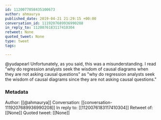 ```yaml
---
id: 1120077058435100673
author: ahmaurya
published_date: 2019-04-21 21:29:15 +00:00
conversation_id: 1119207689936990208
in_reply_to: 1120076183117410304
retweet: None
quoted_tweet: None
type: tweet
tags:

---
```


@yudapearl Unfortunately, as you said, this was a misunderstanding. I read "why do regression analysts seek the wisdom of causal diagrams when they are not asking causal questions" as "why do regression analysts seek the wisdom of causal diagrams since they are not asking causal questions."

### Metadata

Author: [[@ahmaurya]]
Conversation: [[conversation-1119207689936990208]]
In reply to: [[1120076183117410304]]
Retweet of: [[None]]
Quoted tweet: [[None]]
